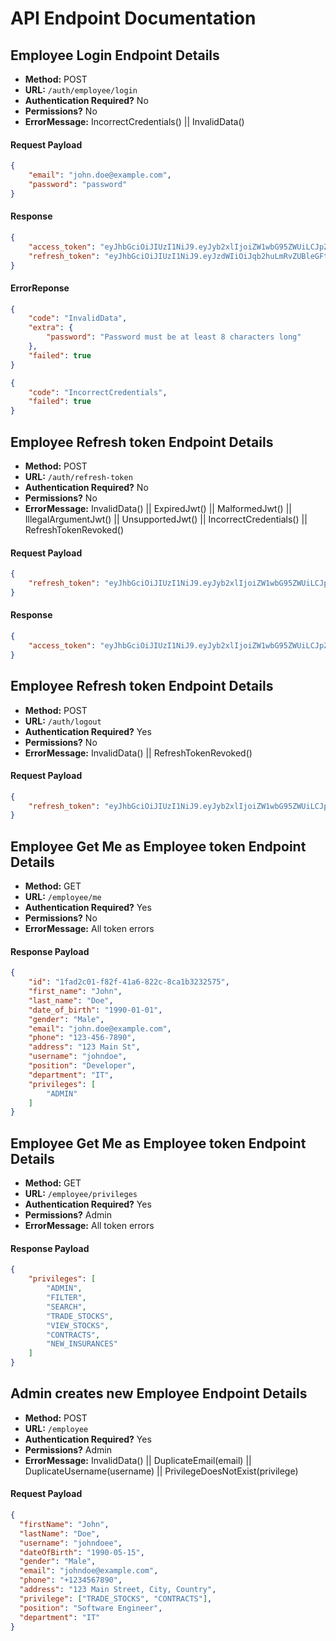 # API Endpoint Documentation

## Employee Login Endpoint Details

-  **Method:** POST 
-  **URL:**  `/auth/employee/login` 
 -  **Authentication Required?** No 
-  **Permissions?** No
- **ErrorMessage:**  IncorrectCredentials() || InvalidData()
#### Request Payload  
```json
{
	"email": "john.doe@example.com",
	"password": "password"
}
```
#### Response
```json
{
	"access_token": "eyJhbGciOiJIUzI1NiJ9.eyJyb2xlIjoiZW1wbG95ZWUiLCJpZCI6IjFmYWQyYzAxLWY4MmYtNDFhNi04MjJjLThjYTFiMzIzMjU3NSIsInN1YiI6ImpvaG4uZG9lQGV4YW1wbGUuY29tIiwiaWF0IjoxNzQwNTgwMDkzLCJleHAiOjE3NDA1ODAyNzN9.MNBiu0na0E79cV40cDGbAi-N4D2UaM5pOWuGcVzJ0iU",
	"refresh_token": "eyJhbGciOiJIUzI1NiJ9.eyJzdWIiOiJqb2huLmRvZUBleGFtcGxlLmNvbSIsImlhdCI6MTc0MDU4MDA5MywiZXhwIjoxNzQxMTg0ODkzfQ.ooWSrJql55T7jceyYiPbZo69PvkZjpCYuEFB2XIWCSI"
}
```
#### ErrorReponse
```json
{
	"code": "InvalidData",
	"extra": {
		"password": "Password must be at least 8 characters long"
	},
	"failed": true
}
```

```json
{
	"code": "IncorrectCredentials",
	"failed": true
}
```

## Employee Refresh token Endpoint Details

-  **Method:** POST 
-  **URL:**  `/auth/refresh-token` 
 -  **Authentication Required?** No 
-  **Permissions?** No
- **ErrorMessage:**  InvalidData() || ExpiredJwt() || MalformedJwt() || IllegalArgumentJwt() || UnsupportedJwt() || IncorrectCredentials() || RefreshTokenRevoked()
#### Request Payload  
```json
{
    "refresh_token": "eyJhbGciOiJIUzI1NiJ9.eyJyb2xlIjoiZW1wbG95ZWUiLCJpZCI6IjFmYWQyYzAxLWY4MmYtNDFhNi04MjJjLThjYTFiMzIzMjU3NSIsInN1YiI6ImpvaG4uZG9lQGV4YW1wbGUuY29tIiwiaWF0IjoxNzQwNTgwNzU1LCJleHAiOjE3NDA1ODA5MzV9.c1bScaBFM8JCeTbhx0myy9CgYHzG6k84299V_HDtTy"
}
```
#### Response
```json
{
    "access_token": "eyJhbGciOiJIUzI1NiJ9.eyJyb2xlIjoiZW1wbG95ZWUiLCJpZCI6IjFmYWQyYzAxLWY4MmYtNDFhNi04MjJjLThjYTFiMzIzMjU3NSIsInN1YiI6ImpvaG4uZG9lQGV4YW1wbGUuY29tIiwiaWF0IjoxNzQwNTg1MzM1LCJleHAiOjE3NDA1ODU1MTV9.LOmZObVdgrzk7Joqa8JLFiZlevvBomPuAZjJIOQc8Sc"
}
```

## Employee Refresh token Endpoint Details
-  **Method:** POST 
-  **URL:**  `/auth/logout` 
 -  **Authentication Required?** Yes 
-  **Permissions?** No
- **ErrorMessage:**  InvalidData() || RefreshTokenRevoked()
#### Request Payload  
```json
{
    "refresh_token": "eyJhbGciOiJIUzI1NiJ9.eyJyb2xlIjoiZW1wbG95ZWUiLCJpZCI6IjFmYWQyYzAxLWY4MmYtNDFhNi04MjJjLThjYTFiMzIzMjU3NSIsInN1YiI6ImpvaG4uZG9lQGV4YW1wbGUuY29tIiwiaWF0IjoxNzQwNTgwNzU1LCJleHAiOjE3NDA1ODA5MzV9.c1bScaBFM8JCeTbhx0myy9CgYHzG6k84299V_HDtTy"
}
```

## Employee Get Me as Employee token Endpoint Details
-  **Method:** GET 
-  **URL:**  `/employee/me` 
 -  **Authentication Required?** Yes 
-  **Permissions?** No
- **ErrorMessage:**  All token errors
#### Response Payload  
```json
{
    "id": "1fad2c01-f82f-41a6-822c-8ca1b3232575",
    "first_name": "John",
    "last_name": "Doe",
    "date_of_birth": "1990-01-01",
    "gender": "Male",
    "email": "john.doe@example.com",
    "phone": "123-456-7890",
    "address": "123 Main St",
    "username": "johndoe",
    "position": "Developer",
    "department": "IT",
    "privileges": [
        "ADMIN"
    ]
}
```

## Employee Get Me as Employee token Endpoint Details
-  **Method:** GET 
-  **URL:**  `/employee/privileges` 
 -  **Authentication Required?** Yes 
-  **Permissions?** Admin
- **ErrorMessage:**  All token errors
#### Response Payload  
```json
{
    "privileges": [
        "ADMIN",
        "FILTER",
        "SEARCH",
        "TRADE_STOCKS",
        "VIEW_STOCKS",
        "CONTRACTS",
        "NEW_INSURANCES"
    ]
}
```

## Admin creates new Employee Endpoint Details
-  **Method:** POST 
-  **URL:**  `/employee` 
 -  **Authentication Required?** Yes 
-  **Permissions?** Admin
- **ErrorMessage:**  InvalidData() || DuplicateEmail(email) || DuplicateUsername(username) || PrivilegeDoesNotExist(privilege)
#### Request Payload  
```json
{
  "firstName": "John",
  "lastName": "Doe",
  "username": "johndoee",
  "dateOfBirth": "1990-05-15",
  "gender": "Male",
  "email": "johndoe@example.com",
  "phone": "+1234567890",
  "address": "123 Main Street, City, Country",
  "privilege": ["TRADE_STOCKS", "CONTRACTS"],
  "position": "Software Engineer",
  "department": "IT"
}
```
